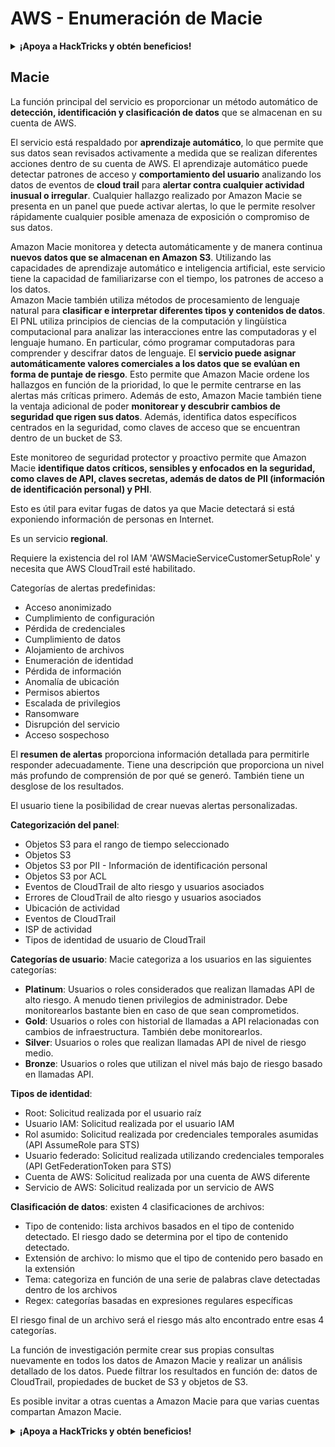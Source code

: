 # AWS - Enumeración de Macie

<details>

<summary><strong>¡Apoya a HackTricks y obtén beneficios!</strong></summary>

* Si quieres ver a tu **empresa anunciada en HackTricks** o si quieres acceder a la **última versión de PEASS o descargar HackTricks en PDF** ¡Consulta los [**PLANES DE SUSCRIPCIÓN**](https://github.com/sponsors/carlospolop)!
* Obtén el [**oficial PEASS & HackTricks swag**](https://peass.creator-spring.com)
* Descubre [**The PEASS Family**](https://opensea.io/collection/the-peass-family), nuestra colección de exclusivos [**NFTs**](https://opensea.io/collection/the-peass-family)
* **Únete al** 💬 [**grupo de Discord**](https://discord.gg/hRep4RUj7f) o al [**grupo de telegram**](https://t.me/peass) o **sígueme** en **Twitter** 🐦 [**@carlospolopm**](https://twitter.com/carlospolopm).
* **Comparte tus trucos de hacking enviando PR a los repositorios de** [**HackTricks**](https://github.com/carlospolop/hacktricks) y [**HackTricks Cloud**](https://github.com/carlospolop/hacktricks-cloud) github.

</details>

## Macie

La función principal del servicio es proporcionar un método automático de **detección, identificación y clasificación de datos** que se almacenan en su cuenta de AWS.

El servicio está respaldado por **aprendizaje automático**, lo que permite que sus datos sean revisados activamente a medida que se realizan diferentes acciones dentro de su cuenta de AWS. El aprendizaje automático puede detectar patrones de acceso y **comportamiento del usuario** analizando los datos de eventos de **cloud trail** para **alertar contra cualquier actividad inusual o irregular**. Cualquier hallazgo realizado por Amazon Macie se presenta en un panel que puede activar alertas, lo que le permite resolver rápidamente cualquier posible amenaza de exposición o compromiso de sus datos.

Amazon Macie monitorea y detecta automáticamente y de manera continua **nuevos datos que se almacenan en Amazon S3**. Utilizando las capacidades de aprendizaje automático e inteligencia artificial, este servicio tiene la capacidad de familiarizarse con el tiempo, los patrones de acceso a los datos.\
Amazon Macie también utiliza métodos de procesamiento de lenguaje natural para **clasificar e interpretar diferentes tipos y contenidos de datos**. El PNL utiliza principios de ciencias de la computación y lingüística computacional para analizar las interacciones entre las computadoras y el lenguaje humano. En particular, cómo programar computadoras para comprender y descifrar datos de lenguaje. El **servicio puede asignar automáticamente valores comerciales a los datos que se evalúan en forma de puntaje de riesgo**. Esto permite que Amazon Macie ordene los hallazgos en función de la prioridad, lo que le permite centrarse en las alertas más críticas primero. Además de esto, Amazon Macie también tiene la ventaja adicional de poder **monitorear y descubrir cambios de seguridad que rigen sus datos**. Además, identifica datos específicos centrados en la seguridad, como claves de acceso que se encuentran dentro de un bucket de S3.

Este monitoreo de seguridad protector y proactivo permite que Amazon Macie **identifique datos críticos, sensibles y enfocados en la seguridad, como claves de API, claves secretas, además de datos de PII (información de identificación personal) y PHI**.

Esto es útil para evitar fugas de datos ya que Macie detectará si está exponiendo información de personas en Internet.

Es un servicio **regional**.

Requiere la existencia del rol IAM 'AWSMacieServiceCustomerSetupRole' y necesita que AWS CloudTrail esté habilitado.

Categorías de alertas predefinidas:

* Acceso anonimizado
* Cumplimiento de configuración
* Pérdida de credenciales
* Cumplimiento de datos
* Alojamiento de archivos
* Enumeración de identidad
* Pérdida de información
* Anomalía de ubicación
* Permisos abiertos
* Escalada de privilegios
* Ransomware
* Disrupción del servicio
* Acceso sospechoso

El **resumen de alertas** proporciona información detallada para permitirle responder adecuadamente. Tiene una descripción que proporciona un nivel más profundo de comprensión de por qué se generó. También tiene un desglose de los resultados.

El usuario tiene la posibilidad de crear nuevas alertas personalizadas.

**Categorización del panel**: 

* Objetos S3 para el rango de tiempo seleccionado
* Objetos S3
* Objetos S3 por PII - Información de identificación personal
* Objetos S3 por ACL
* Eventos de CloudTrail de alto riesgo y usuarios asociados
* Errores de CloudTrail de alto riesgo y usuarios asociados
* Ubicación de actividad
* Eventos de CloudTrail
* ISP de actividad
* Tipos de identidad de usuario de CloudTrail

**Categorías de usuario**: Macie categoriza a los usuarios en las siguientes categorías:

* **Platinum**: Usuarios o roles considerados que realizan llamadas API de alto riesgo. A menudo tienen privilegios de administrador. Debe monitorearlos bastante bien en caso de que sean comprometidos.
* **Gold**: Usuarios o roles con historial de llamadas a API relacionadas con cambios de infraestructura. También debe monitorearlos.
* **Silver**: Usuarios o roles que realizan llamadas API de nivel de riesgo medio.
* **Bronze**: Usuarios o roles que utilizan el nivel más bajo de riesgo basado en llamadas API.

**Tipos de identidad**:

* Root: Solicitud realizada por el usuario raíz
* Usuario IAM: Solicitud realizada por el usuario IAM
* Rol asumido: Solicitud realizada por credenciales temporales asumidas (API AssumeRole para STS)
* Usuario federado: Solicitud realizada utilizando credenciales temporales (API GetFederationToken para STS)
* Cuenta de AWS: Solicitud realizada por una cuenta de AWS diferente
* Servicio de AWS: Solicitud realizada por un servicio de AWS

**Clasificación de datos**: existen 4 clasificaciones de archivos:

* Tipo de contenido: lista archivos basados en el tipo de contenido detectado. El riesgo dado se determina por el tipo de contenido detectado.
* Extensión de archivo: lo mismo que el tipo de contenido pero basado en la extensión
* Tema: categoriza en función de una serie de palabras clave detectadas dentro de los archivos
* Regex: categorías basadas en expresiones regulares específicas

El riesgo final de un archivo será el riesgo más alto encontrado entre esas 4 categorías.

La función de investigación permite crear sus propias consultas nuevamente en todos los datos de Amazon Macie y realizar un análisis detallado de los datos. Puede filtrar los resultados en función de: datos de CloudTrail, propiedades de bucket de S3 y objetos de S3.

Es posible invitar a otras cuentas a Amazon Macie para que varias cuentas compartan Amazon Macie.

<details>

<summary><strong>¡Apoya a HackTricks y obtén beneficios!</strong></summary>

* Si quieres ver a tu **empresa anunciada en HackTricks** o si quieres acceder a la **última versión de PEASS o descargar HackTricks en PDF** ¡Consulta los [**PLANES DE SUSCRIPCIÓN**](https://github.com/sponsors/carlospolop)!
* Obtén el [**oficial PEASS & HackTricks swag**](https://peass.creator-spring.com)
* Descubre [**The PEASS Family**](https://opensea.io/collection/the-peass-family), nuestra colección de exclusivos [**NFTs**](https://opensea.io/collection/the-peass-family)
* **Únete al** 💬 [**grupo de Discord**](https://discord.gg/hRep4RUj7f) o al [**grupo de telegram**](https://t.me/peass) o **sígueme** en **Twitter** 🐦 [**@carlospolopm**](https://twitter.com/carlospolopm).
* **Comparte tus trucos de hacking enviando PR a los repositorios de** [**HackTricks**](https://github.com/carlospolop/hacktricks) y [**HackTricks Cloud**](https://github.com/carlospolop/hacktricks-cloud) github.

</details>